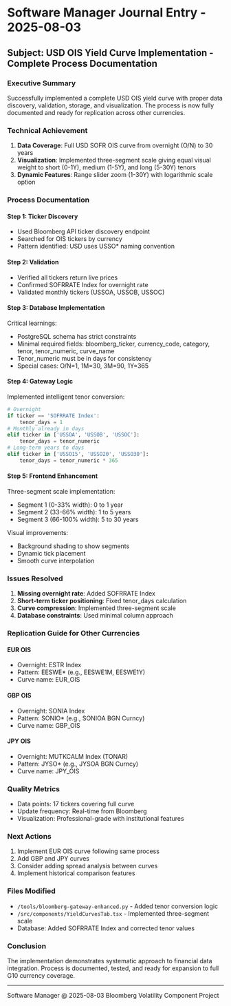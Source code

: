 # Software Manager Journal Entry - 2025-08-03

## Subject: USD OIS Yield Curve Implementation - Complete Process Documentation

### Executive Summary
Successfully implemented a complete USD OIS yield curve with proper data discovery, validation, storage, and visualization. The process is now fully documented and ready for replication across other currencies.

### Technical Achievement
1. **Data Coverage**: Full USD SOFR OIS curve from overnight (O/N) to 30 years
2. **Visualization**: Implemented three-segment scale giving equal visual weight to short (0-1Y), medium (1-5Y), and long (5-30Y) tenors
3. **Dynamic Features**: Range slider zoom (1-30Y) with logarithmic scale option

### Process Documentation

#### Step 1: Ticker Discovery
- Used Bloomberg API ticker discovery endpoint
- Searched for OIS tickers by currency
- Pattern identified: USD uses USSO* naming convention

#### Step 2: Validation
- Verified all tickers return live prices
- Confirmed SOFRRATE Index for overnight rate
- Validated monthly tickers (USSOA, USSOB, USSOC)

#### Step 3: Database Implementation
Critical learnings:
- PostgreSQL schema has strict constraints
- Minimal required fields: bloomberg_ticker, currency_code, category, tenor, tenor_numeric, curve_name
- Tenor_numeric must be in days for consistency
- Special cases: O/N=1, 1M=30, 3M=90, 1Y=365

#### Step 4: Gateway Logic
Implemented intelligent tenor conversion:
```python
# Overnight
if ticker == 'SOFRRATE Index':
    tenor_days = 1
# Monthly already in days  
elif ticker in ['USSOA', 'USSOB', 'USSOC']:
    tenor_days = tenor_numeric
# Long-term years to days
elif ticker in ['USSO15', 'USSO20', 'USSO30']:
    tenor_days = tenor_numeric * 365
```

#### Step 5: Frontend Enhancement
Three-segment scale implementation:
- Segment 1 (0-33% width): 0 to 1 year
- Segment 2 (33-66% width): 1 to 5 years  
- Segment 3 (66-100% width): 5 to 30 years

Visual improvements:
- Background shading to show segments
- Dynamic tick placement
- Smooth curve interpolation

### Issues Resolved
1. **Missing overnight rate**: Added SOFRRATE Index
2. **Short-term ticker positioning**: Fixed tenor_days calculation
3. **Curve compression**: Implemented three-segment scale
4. **Database constraints**: Used minimal column approach

### Replication Guide for Other Currencies

#### EUR OIS
- Overnight: ESTR Index
- Pattern: EESWE* (e.g., EESWE1M, EESWE1Y)
- Curve name: EUR_OIS

#### GBP OIS  
- Overnight: SONIA Index
- Pattern: SONIO* (e.g., SONIOA BGN Curncy)
- Curve name: GBP_OIS

#### JPY OIS
- Overnight: MUTKCALM Index (TONAR)
- Pattern: JYSO* (e.g., JYSOA BGN Curncy)
- Curve name: JPY_OIS

### Quality Metrics
- Data points: 17 tickers covering full curve
- Update frequency: Real-time from Bloomberg
- Visualization: Professional-grade with institutional features

### Next Actions
1. Implement EUR OIS curve following same process
2. Add GBP and JPY curves
3. Consider adding spread analysis between curves
4. Implement historical comparison features

### Files Modified
- `/tools/bloomberg-gateway-enhanced.py` - Added tenor conversion logic
- `/src/components/YieldCurvesTab.tsx` - Implemented three-segment scale
- Database: Added SOFRRATE Index and corrected tenor values

### Conclusion
The implementation demonstrates systematic approach to financial data integration. Process is documented, tested, and ready for expansion to full G10 currency coverage.

---
Software Manager @ 2025-08-03
Bloomberg Volatility Component Project